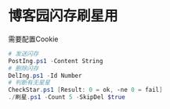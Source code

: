 # 博客园闪存刷星用

需要配置Cookie

```PowerShell
# 发送闪存
PostIng.ps1 -Content String
# 删除闪存
DelIng.ps1 -Id Number
# 判断有无星星
CheckStar.ps1 [Result: 0 = ok, -ne 0 = fail]
./刷星.ps1 -Count 5 -SkipDel $true
```
